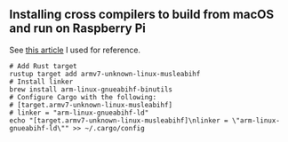 ## Installing cross compilers to build from macOS and run on Raspberry Pi

See [this article](https://amritrathie.vercel.app/posts/2020/03/06/cross-compiling-rust-from-macos-to-raspberry-pi/) I used for reference.

```
# Add Rust target
rustup target add armv7-unknown-linux-musleabihf
# Install linker
brew install arm-linux-gnueabihf-binutils
# Configure Cargo with the following:
# [target.armv7-unknown-linux-musleabihf]
# linker = "arm-linux-gnueabihf-ld"
echo "[target.armv7-unknown-linux-musleabihf]\nlinker = \"arm-linux-gnueabihf-ld\"" >> ~/.cargo/config
```
